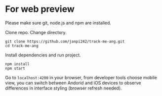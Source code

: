 # For web preview

Please make sure git, node.js and npm are installed.

Clone repo. Change directory.
```
git clone https://github.com/janpi242/track-me-ang.git
cd track-me-ang
```

Install dependencies and run project.
```
npm install
npm start
```

Go to `localhost:4200` in your browser, from developer tools choose mobile view, you can switch between Andorid and iOS devices to observe differences in interface styling (browser refresh needed).
